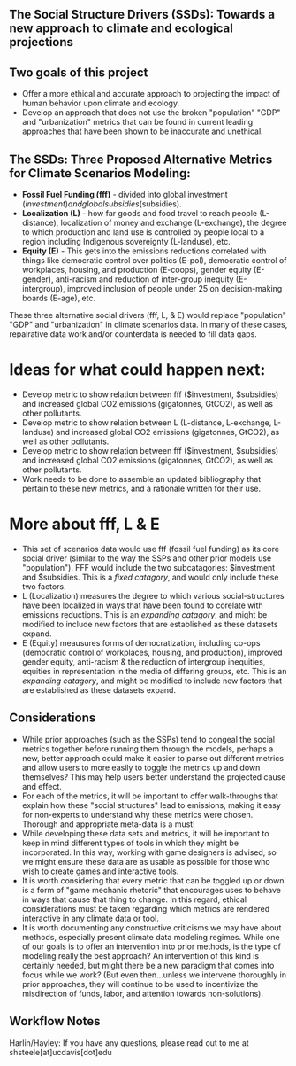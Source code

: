 ## **The Social Structure Drivers (SSDs): Towards a new approach to climate and ecological projections**

## Two goals of this project
- Offer a more ethical and accurate approach to projecting the impact of human behavior upon climate and ecology. 
- Develop an approach that does not use the broken "population" "GDP" and "urbanization" metrics that can be found in current leading approaches that have been shown to be inaccurate and unethical.

## The SSDs: Three Proposed Alternative Metrics for Climate Scenarios Modeling:
- **Fossil Fuel Funding (fff)** - divided into global investment ($investment) and global subsidies ($subsidies).
- **Localization (L)** - how far goods and food travel to reach people (L-distance), localization of money and exchange (L-exchange), the degree to which production and land use is controlled by people local to a region including Indigenous sovereignty (L-landuse), etc. 
- **Equity (E)** - This gets into the emissions reductions correlated with things like democratic control over politics (E-pol), democratic control of workplaces, housing, and production (E-coops), gender equity (E-gender), anti-racism and reduction of inter-group inequity (E-intergroup), improved inclusion of people under 25 on decision-making boards (E-age), etc.

These three alternative social drivers (fff, L, & E) would replace "population" "GDP" and "urbanization" in climate scenarios data. 
In many of these cases, repairative data work and/or counterdata is needed to fill data gaps.

# Ideas for what could happen next:
- Develop metric to show relation between fff ($investment, $subsidies) and increased global CO2 emissions (gigatonnes, GtCO2), as well as other pollutants.
- Develop metric to show relation between L (L-distance, L-exchange, L-landuse) and increased global CO2 emissions (gigatonnes, GtCO2),  as well as other pollutants.
- Develop metric to show relation between fff ($investment, $subsidies) and increased global CO2 emissions (gigatonnes, GtCO2), as well as other pollutants.
- Work needs to be done to assemble an updated bibliography that pertain to these new metrics, and a rationale written for their use.

# More about fff, L & E
-  This set of scenarios data would use fff (fossil fuel funding) as its core social driver (similar to the way the SSPs and other prior models use "population"). FFF would include the two subcatagories: $investment and $subsidies. This is a _fixed catagory_, and would only include these two factors. 
-  L (Localization) measures the degree to which various social-structures have been localized in ways that have been found to corelate with emissions reductions. This is an _expanding catagory_, and might be modified to include new factors that are established as these datasets expand. 
-   E (Equity) meausures forms of democratization, including co-ops (democratic control of workplaces, housing, and production), improved gender equity, anti-racism & the reduction of intergroup inequities, equities in representation in the media of differing groups, etc. This is an _expanding catagory_, and might be modified to include new factors that are established as these datasets expand. 

## Considerations
- While prior approaches (such as the SSPs) tend to congeal the social metrics together before running them through the models, perhaps a new, better approach could make it easier to parse out different metrics and allow users to more easily to toggle the metrics up and down themselves? This may help users better understand the projected cause and effect.
- For each of the metrics, it will be important to offer walk-throughs that explain how these "social structures" lead to emissions, making it easy for non-experts to understand why these metrics were chosen. Thorough and appropriate meta-data is a must!
- While developing these data sets and metrics, it will be important to keep in mind different types of tools in which they might be incorporated. In this way, working with game designers is advised, so we might ensure these data are as usable as possible for those who wish to create games and interactive tools.
- It is worth considering that every metric that can be toggled up or down is a form of "game mechanic rhetoric" that encourages uses to behave in ways that cause that thing to change. In this regard, ethical considerations must be taken regarding which metrics are rendered interactive in any climate data or tool.
- It is worth documenting any constructive criticisms we may have about methods, especially present climate data modeling regimes. While one of our goals is to offer an intervention into prior methods, is the type of modeling really the best approach? An intervention of this kind is certainly needed, but might there be a new paradigm that comes into focus while we work? (But even then...unless we intervene thoroughly in prior approaches, they will continue to be used to incentivize the misdirection of funds, labor, and attention towards non-solutions).
   
## Workflow Notes

Harlin/Hayley: If you have any questions, please read out to me at shsteele[at]ucdavis[dot]edu

